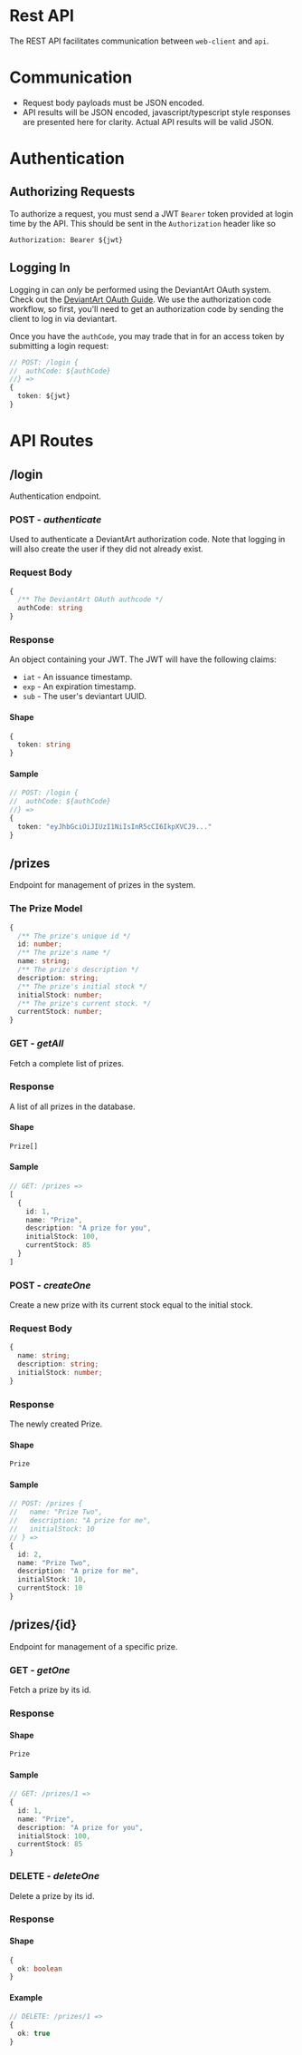 # Rest API
The REST API facilitates communication between `web-client` and `api`.
# Communication
- Request body payloads must be JSON encoded.
- API results will be JSON encoded, javascript/typescript style responses are presented here for clarity. Actual API results will be valid JSON.
# Authentication
## Authorizing Requests
To authorize a request, you must send a JWT `Bearer` token provided at login time by the API. This should be sent in the `Authorization` header like so
```
Authorization: Bearer ${jwt}
```

## Logging In
Logging in can _only_ be performed using the DeviantArt OAuth system. Check out the [DeviantArt OAuth Guide](https://www.deviantart.com/developers/authentication). We use the authorization code workflow, so first, you'll need to get an authorization code by sending the client to log in via deviantart.

Once you have the `authCode`, you may trade that in for an access token by submitting a login request:
```ts
// POST: /login {
//  authCode: ${authCode}  
//} =>
{
  token: ${jwt}
}
```
# API Routes
## /login
Authentication endpoint.
### POST - _authenticate_
Used to authenticate a DeviantArt authorization code. Note that logging in will also create the user if they did not already exist.
### Request Body
```ts
{
  /** The DeviantArt OAuth authcode */
  authCode: string
}
```
### Response
An object containing your JWT. The JWT will have the following claims:
- `iat` - An issuance timestamp.
- `exp` - An expiration timestamp.
- `sub` - The user's deviantart UUID.

#### Shape
```ts
{
  token: string
}
```
#### Sample
```ts
// POST: /login {
//  authCode: ${authCode}
//} =>
{
  token: "eyJhbGciOiJIUzI1NiIsInR5cCI6IkpXVCJ9..."
}
```
## /prizes
Endpoint for management of prizes in the system.

### The Prize Model
```ts
{
  /** The prize's unique id */
  id: number;
  /** The prize's name */
  name: string;
  /** The prize's description */
  description: string;
  /** The prize's initial stock */
  initialStock: number;
  /** The prize's current stock. */
  currentStock: number;
}
```
### GET - _getAll_
Fetch a complete list of prizes.
### Response
A list of all prizes in the database.
#### Shape
```ts
Prize[]
```
#### Sample
```ts
// GET: /prizes =>
[
  {
    id: 1,
    name: "Prize",
    description: "A prize for you",
    initialStock: 100,
    currentStock: 85
  }
]
```
### POST - _createOne_
Create a new prize with its current stock equal to the initial stock.
### Request Body
```ts
{
  name: string;
  description: string;
  initialStock: number;
}
```

### Response
The newly created Prize.
#### Shape
```ts
Prize
```
#### Sample
```ts
// POST: /prizes {
//   name: "Prize Two",
//   description: "A prize for me",
//   initialStock: 10
// } =>
{
  id: 2,
  name: "Prize Two",
  description: "A prize for me",
  initialStock: 10,
  currentStock: 10
}
```

## /prizes/{id}
Endpoint for management of a specific prize.
### GET - _getOne_
Fetch a prize by its id.
### Response
#### Shape
```ts
Prize
```
#### Sample
```ts
// GET: /prizes/1 =>
{
  id: 1,
  name: "Prize",
  description: "A prize for you",
  initialStock: 100,
  currentStock: 85
}
```
### DELETE - _deleteOne_
Delete a prize by its id.
### Response
#### Shape
```ts
{
  ok: boolean
}
```
#### Example
```ts
// DELETE: /prizes/1 =>
{
  ok: true
}
```